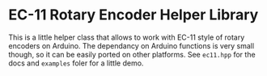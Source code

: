 # EC-11 Rotary Encoder Helper Library

This is a little helper class that allows to work with EC-11 style of rotary encoders on Arduino. The dependancy on Arduino functions is very small though, so it can be easily ported on other platforms. See `ec11.hpp` for the docs and `examples` foler for a little demo.
